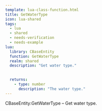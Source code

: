 ```yaml
---
template: lua-class-function.html
title: GetWaterType
icon: lua-shared
tags:
  - lua
  - shared
  - needs-verification
  - needs-example
lua:
  library: CBaseEntity
  function: GetWaterType
  realm: shared
  description: "Get water type."
  
  
  returns:
    - type: number
      description: "The water type."
---
```


<div class="lua__search__keywords">
CBaseEntity:GetWaterType &#x2013; Get water type.
</div>
